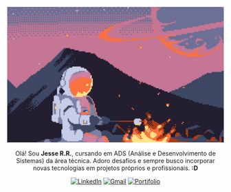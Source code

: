 <p align="center">
  <img src="astronaut-1757802428660-4845.jpg" alt="Astronaut"/>
</p>

<p align="center" width="100px">
  Olá! Sou <strong>Jesse R.R.</strong>, cursando em ADS (Análise e Desenvolvimento de Sistemas) da área técnica. Adoro desafios e sempre busco incorporar novas tecnologias em projetos próprios e   profissionais. <strong>:D</strong>
</p>

<p align="center" gap="2px">
  <a href="https://www.linkedin.com/in/jesse-rr" style="display:inline-block; margin:0;">
    <img src="https://img.shields.io/badge/LinkedIn-ffffff?style=for-the-badge&logo=linkedin&logoColor=0A66C2" alt="LinkedIn" style="display:block;"/>
  </a>
  <a href="mailto:jessericardorogerio@gmail.com" style="display:inline-block; margin:0;">
    <img src="https://img.shields.io/badge/Gmail-ffffff?style=for-the-badge&color=ffffff&labelColor=ffffff" alt="Gmail" style="display:block;"/>
  </a>
  <a href="./" style="display:inline-block; margin:0;">
    <img src="https://img.shields.io/badge/Portifolio-ffffff?style=for-the-badge&color=ffffff&labelColor=ffffff" alt="Portifolio" style="display:block;"/>
  </a>
</p>
